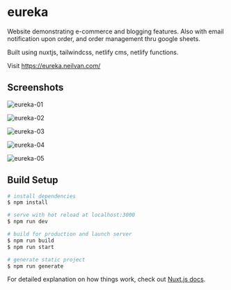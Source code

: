 # eureka

Website demonstrating e-commerce and blogging features. Also with email notification upon order, and order management thru google sheets.

Built using nuxtjs, tailwindcss, netlify cms, netlify functions.

Visit https://eureka.neilvan.com/

## Screenshots

![eureka-01](https://res.cloudinary.com/nvqacloud/image/upload/v1605343031/eure_01_c0678bd83c.png)

![eureka-02](https://res.cloudinary.com/nvqacloud/image/upload/v1622085941/eureka-02_ytypxm.png)

![eureka-03](https://res.cloudinary.com/nvqacloud/image/upload/v1622085933/eureka-03_ahekpm.png)

![eureka-04](https://res.cloudinary.com/nvqacloud/image/upload/v1622085945/eureka-04_t4bcsg.png)

![eureka-05](https://res.cloudinary.com/nvqacloud/image/upload/v1622085958/eureka-05_z8atxu.png)

## Build Setup

```bash
# install dependencies
$ npm install

# serve with hot reload at localhost:3000
$ npm run dev

# build for production and launch server
$ npm run build
$ npm run start

# generate static project
$ npm run generate
```

For detailed explanation on how things work, check out [Nuxt.js docs](https://nuxtjs.org).
